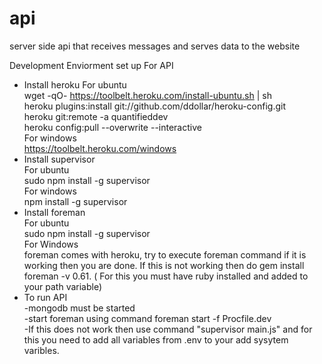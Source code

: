 api
===

server side api that receives messages and serves data to the website

Development Enviorment set up For API 
  - Install heroku 
    For ubuntu  <br>
	  wget -qO- https://toolbelt.heroku.com/install-ubuntu.sh | sh <br>
	  heroku plugins:install git://github.com/ddollar/heroku-config.git <br>
	  heroku git:remote -a quantifieddev  <br>
    heroku config:pull --overwrite --interactive <br>
	  For windows  <br>
    https://toolbelt.heroku.com/windows <br>	
  - Install supervisor <br>
	  For ubuntu <br>
		sudo npm install -g supervisor <br>
	  For windows	 <br>
		npm install -g supervisor	  <br> 
  - Install foreman <br>
 	 For ubuntu <br> 
	  sudo npm install -g supervisor <br>
	 For Windows <br>
	  foreman comes with heroku, try to execute foreman command if it is working then you are done. If this is not working then do gem install foreman -v 0.61. ( For this you must have ruby installed and added to your path variable) <br>
 - To run API  <br>
	 -mongodb must be started <br>
	 -start foreman using command foreman start -f Procfile.dev <br>
	 -If this does not work then use command "supervisor main.js" and for this you need to add all variables from .env to your add sysytem varibles. <br>

